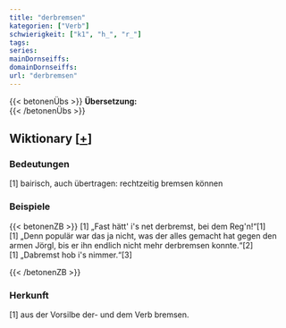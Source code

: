 ```yaml
---
title: "derbremsen"
kategorien: ["Verb"]
schwierigkeit: ["k1", "h_", "r_"]
tags:
series:
mainDornseiffs:
domainDornseiffs:
url: "derbremsen"
---
```


{{< betonenÜbs >}}
**Übersetzung:**  
{{< /betonenÜbs >}}

## Wiktionary [[+](https://de.wiktionary.org/wiki/derbremsen)]

### Bedeutungen
[1] bairisch, auch übertragen: rechtzeitig bremsen können  

### Beispiele
{{< betonenZB >}}
[1] „Fast hätt' i's net derbremst, bei dem Reg'n!“[1]  
[1] „Denn populär war das ja nicht, was der alles gemacht hat gegen den armen Jörgl, bis er ihn endlich nicht mehr derbremsen konnte.“[2]  
[1] „Dabremst hob i's nimmer.“[3]  

{{< /betonenZB >}}
### Herkunft
[1] aus der Vorsilbe der- und dem Verb bremsen.  


